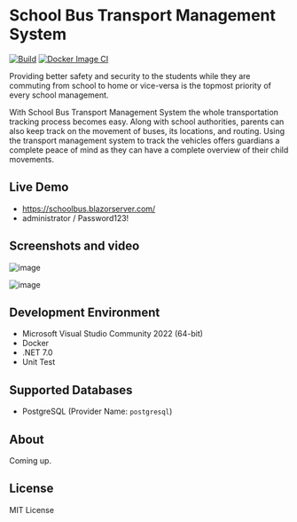 # School Bus Transport Management System


[![Build](https://github.com/neozhu/schoolbus/actions/workflows/dotnet.yml/badge.svg)](https://github.com/neozhu/schoolbus/actions/workflows/dotnet.yml)
[![Docker Image CI](https://github.com/neozhu/schoolbus/actions/workflows/docker-image.yml/badge.svg)](https://github.com/neozhu/schoolbus/actions/workflows/docker-image.yml)

Providing better safety and security to the students while they are commuting from school to home or vice-versa is the topmost priority of every school management.

With School Bus Transport Management System the whole transportation tracking process becomes easy. Along with school authorities, parents can also keep track on the movement of buses, its locations, and routing. Using the transport management system to track the vehicles offers guardians a complete peace of mind as they can have a complete overview of their child movements.

## Live Demo

- https://schoolbus.blazorserver.com/
- administrator / Password123!
  

## Screenshots and video
![image](https://github.com/user-attachments/assets/9617c7d4-0322-49ca-b625-3e8df8dce501)

![image](https://github.com/user-attachments/assets/a79a8c54-82bd-475a-95f9-c20fe368179d)


## Development Environment

- Microsoft Visual Studio Community 2022 (64-bit)
- Docker
- .NET 7.0
- Unit Test


## Supported Databases

* PostgreSQL (Provider Name: `postgresql`)

 

## About

Coming up.

## License

MIT License
